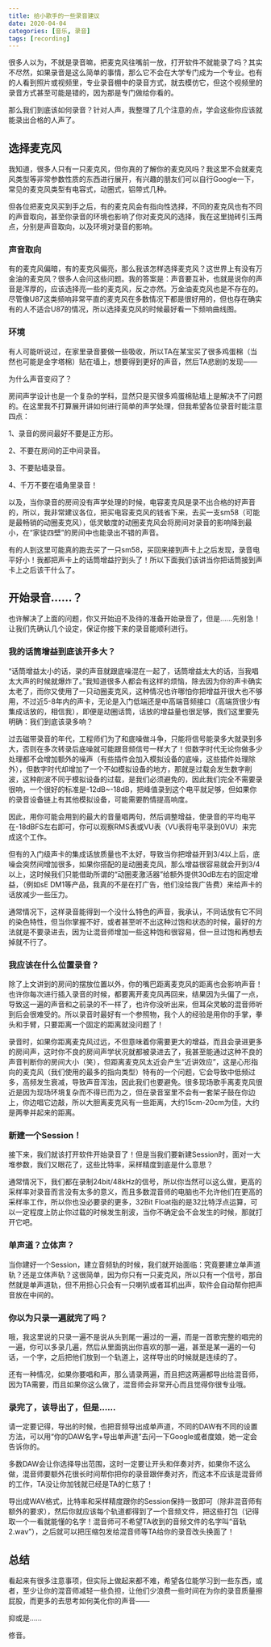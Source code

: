 ```yaml
---
title: 给小歌手的一些录音建议
date: 2020-04-04
categories: [音乐, 录音]
tags: [recording]
---
```

很多人以为，不就是录音嘛，把麦克风往嘴前一放，打开软件不就能录了吗？其实不尽然，如果录音是这么简单的事情，那么它不会在大学专门成为一个专业。也有的人看到照片或视频里，专业录音棚中的录音方式，就去模仿它，但这个视频里的录音方式甚至可能是错的，因为那是专门做给你看的。

那么我们到底该如何录音？针对人声，我整理了几个注意的点，学会这些你应该就能录出合格的人声了。

## 选择麦克风

我知道，很多人只有一只麦克风，但你真的了解你的麦克风吗？我这里不会就麦克风类型等非常参数性质的东西进行展开，有兴趣的朋友们可以自行Google一下，常见的麦克风类型有电容式，动圈式，铝带式几种。

但各位把麦克风买到手之后，有的麦克风会有指向性选择，不同的麦克风也有不同的声音取向，甚至你录音的环境也影响了你对麦克风的选择，我在这里抛砖引玉两点，分别是声音取向，以及环境对录音的影响。

### 声音取向

有的麦克风偏暗，有的麦克风偏亮，那么我该怎样选择麦克风？这世界上有没有万金油的麦克风？很多人会问这些问题。我的答案是：声音要互补，也就是说你的声音是浑厚的，应该选择亮一些的麦克风，反之亦然。万金油麦克风也是不存在的。尽管像U87这类频响非常平直的麦克风在多数情况下都是很好用的，但也存在确实有的人不适合U87的情况，所以选择麦克风的时候最好看一下频响曲线图。

### 环境

有人可能听说过，在家里录音要做一些吸收，所以TA在某宝买了很多鸡蛋棉（当然也可能是金字塔棉）贴在墙上，想要得到更好的声音，然后TA悲剧的发现——

为什么声音变闷了？

房间声学设计也是一个复杂的学科，显然只是买很多鸡蛋棉贴墙上是解决不了问题的。在这里我不打算展开讲如何进行简单的声学处理，但我希望各位录音时能注意四点：

1、录音的房间最好不要是正方形。

2、不要在房间的正中间录音。

3、不要贴墙录音。

4、千万不要在墙角里录音！

以及，当你录音的房间没有声学处理的时候，电容麦克风是录不出合格的好声音的，所以，我非常建议各位，把买电容麦克风的钱省下来，去买一支sm58（可能是最畅销的动圈麦克风），低灵敏度的动圈麦克风会将房间对录音的影响降到最小，在“家徒四壁”的房间中也能录出不错的声音。

有的人到这里可能真的跑去买了一只sm58，买回来接到声卡上之后发现，录音电平好小！我都把声卡上的话筒增益拧到头了！所以下面我们该讲当你把话筒接到声卡上之后该干什么了。

## 开始录音……？

也许解决了上面的问题，你又开始迫不及待的准备开始录音了，但是……先别急！让我们先确认几个设定，保证你接下来的录音能顺利进行。

### 我的话筒增益到底该开多大？

“话筒增益太小的话，录的声音就跟底噪混在一起了，话筒增益太大的话，当我唱太大声的时候就爆炸了。”我知道很多人都会有这样的烦恼，除去因为你的声卡确实太老了，而你又使用了一只动圈麦克风，这种情况也许哪怕你把增益开很大也不够用，不过近5-8年内的声卡，无论是入门低端还是中高端音频接口（高端货很少有集成话放的，相信我），即便是动圈话筒，话放的增益量也很足够，我们这里要先明确：我们到底该录多响？

过去磁带录音的年代，工程师们为了和底噪做斗争，只能将信号能录多大就录到多大，否则在多次转录后底噪就可能跟音频信号一样大了！但数字时代无论你做多少处理都不会增加额外的噪声（有些插件会加入模拟设备的底噪，这些插件处理除外），但数字时代却增加了一个不如模拟设备的地方，那就是过载会发生数字削波，这种削波不同于模拟设备的过载，是我们必须避免的，因此我们完全不需要录很响，一个很好的标准是-12dB~-18dB，把峰值录到这个电平就足够，但如果你的录音设备链上有其他模拟设备，可能需要酌情提高响度。

因此，用你可能会用到的最大的音量唱两句，然后调整增益，使录音的平均电平在-18dBFS左右即可，你可以观察RMS表或VU表（VU表将电平录到0VU）来完成这个工作。

但有的入门级声卡的集成话放质量也不太好，导致当你把增益开到3/4以上后，底噪会突然间增加很多，如果你搭配的是动圈麦克风，那么增益很容易就会开到3/4以上，这时候我们只能借助所谓的“动圈麦激活器”给额外提供30dB左右的固定增益，（例如sE DM1等产品，我真的不是在打广告，他们没给我广告费）来给声卡的话放减少一些压力。

通常情况下，这样录音能得到一个没什么特色的声音，我承认，不同话放有它不同的染色特性，但当你掌握不好，或者甚至听不出这种过饱和状态的时候，最好的方法就是不要录进去，因为让混音师增加一些这种饱和很容易，但一旦过饱和再想去掉就不行了。

### 我应该在什么位置录音？

除了上文讲到的房间的摆放位置以外，你的嘴巴距离麦克风的距离也会影响声音！也许你每次进行插入录音的时候，都要离开麦克风再回来，结果因为头偏了一点，导致这一遍的声音和之前录的不一样了，也许你没听出来，但耳朵灵敏的混音师听到后会很难受的。所以录音时最好有一个参照物，我个人的经验是用你的手掌，拳头和手臂，只要距离一个固定的距离就没问题了！

录音时，如果你距离麦克风过远，不但意味着你需要更大的增益，而且会录进更多的房间声，这时你不良的房间声学状况就都被录进去了，我甚至能通过这种不良的声音判断你的房间大小（笑），但距离麦克风太近会产生“近讲效应”，这是心形指向的麦克风（我们使用的最多的指向类型）特有的一个问题，它会导致中低频过多，高频发生衰减，导致声音浑浊，因此我们也要避免。很多现场歌手离麦克风很近是因为现场环境复杂而不得已而为之，但在录音室里不会有一套架子鼓在你边上，你边唱它边敲，所以大胆离麦克风有一些距离，大约15cm-20cm为佳，大约是两拳并起来的距离。

### 新建一个Session！

接下来，我们就该打开软件开始录音了！但是当我们要新建Session时，面对一大堆参数，我们又眼花了，这些比特率，采样精度到底是什么意思？

通常情况下，我们都在录制24bit/48kHz的信号，所以你当然可以这么做，更高的采样率对录音而言没有太多的意义，而且多数混音师的电脑也不允许他们在更高的采样率工作，所以你也没必要录的更多，32Bit Float指的是32比特浮点运算，可以一定程度上防止你过载的时候发生削波，当你不确定会不会发生的时候，那就打开它吧。

### 单声道？立体声？

当你建好一个Session，建立音频轨的时候，我们就开始面临：究竟要建立单声道轨？还是立体声轨？这很简单，因为你只有一只麦克风，所以只有一个信号，那自然就是单声道轨，但不用担心只会有一只喇叭或者耳机出声，软件会自动帮你把声音放在中间的。

### 你以为只录一遍就完了吗？

哦，我这里说的只录一遍不是说从头到尾一遍过的一遍，而是一首歌完整的唱完的一遍，你可以多录几遍，然后从里面挑出你喜欢的那一遍，甚至是某一遍的一句话，一个字，之后把他们放到一个轨道上，这样导出的时候就是连续的了。

还有一种情况，如果你要唱和声，那么请录两遍，而且把这两遍都导出给混音师，因为TA需要，而且如果你这么做了，混音师会非常开心而且觉得你很专业哦。

### 录完了，该导出了，但是……

请一定要记得，导出的时候，也把音频导出成单声道，不同的DAW有不同的设置方法，可以用“你的DAW名字+导出单声道”去问一下Google或者度娘，她一定会告诉你的。

多数DAW会让你选择导出范围，这时一定要让开头和伴奏对齐，如果你不这么做，混音师要额外花很长时间帮你把你的录音跟伴奏对齐，而这本不应该是混音师的工作，TA没让你加钱就已经是TA的仁慈了！

导出成WAV格式，比特率和采样精度跟你的Session保持一致即可（除非混音师有额外的要求），然后你就应该每个轨道都得到了一个音频文件，把这些打包（记得取一个一看就能懂的名字！混音师可不希望TA收到的音频文件的名字叫“音轨 2.wav”），之后就可以把压缩包发给混音师等TA给你的录音改头换面了！

## 总结

看起来有很多注意事项，但实际上做起来都不难，希望各位能学习到一些东西，或者，至少让你的混音师减轻一些负担，让他们少浪费一些时间在为你的录音质量擦屁股，而更多的去思考如何美化你的声音——

抑或是……

修音。